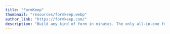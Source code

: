 ```yaml
---
title: "FormKeep"
thumbnail: "resources/formkeep.webp"
author_link: "https://formkeep.com/"
description: "Build any kind of form in minutes. The only all-in-one form backend."
---
```

